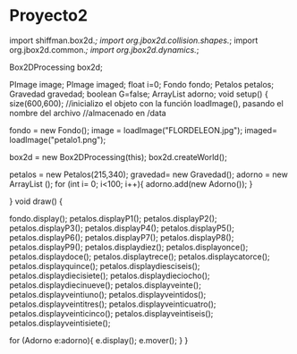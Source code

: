 # Proyecto2
import shiffman.box2d.*;
import org.jbox2d.collision.shapes.*;
import org.jbox2d.common.*;
import org.jbox2d.dynamics.*;

Box2DProcessing box2d;

PImage image;
PImage imaged;
float i=0;
Fondo fondo;
Petalos petalos;
Gravedad gravedad;
boolean G=false;
ArrayList <Adorno> adorno;
void setup()
{
  size(600,600);
  //inicializo el objeto con la función loadImage(), pasando el nombre del archivo
  //almacenado en /data
 
  fondo = new Fondo();
  image = loadImage("FLORDELEON.jpg");
  imaged= loadImage("petalo1.png");
  
  box2d = new Box2DProcessing(this);
  box2d.createWorld();
  
  petalos = new Petalos(215,340);
  gravedad= new Gravedad();
  adorno = new ArrayList <Adorno>();
  for (int i= 0; i<100; i++){
    adorno.add(new Adorno());
  }

}
void draw()
{
  
  fondo.display();
  petalos.displayP1();
  petalos.displayP2();
  petalos.displayP3();
  petalos.displayP4();
  petalos.displayP5();
  petalos.displayP6();
  petalos.displayP7();
  petalos.displayP8();
  petalos.displayP9();
  petalos.displaydiez();
  petalos.displayonce();
  petalos.displaydoce();
  petalos.displaytrece();
  petalos.displaycatorce();
  petalos.displayquince();
  petalos.displaydiesciseis();
  petalos.displaydiecisiete();
  petalos.displaydieciocho();
  petalos.displaydiecinueve();
  petalos.displayveinte();
  petalos.displayveintiuno();
  petalos.displayveintidos();
  petalos.displayveintitres();
  petalos.displayveinticuatro();
  petalos.displayveinticinco();
  petalos.displayveintiseis();
  petalos.displayveintisiete();
  
  for (Adorno e:adorno){
    e.display();
    e.mover();
  }
}

